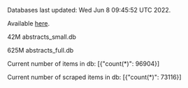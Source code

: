 Databases last updated: Wed Jun  8 09:45:52 UTC 2022. 

Available [here](https://github.com/cbeauhilton/ash-db/releases).


42M	abstracts_small.db

625M	abstracts_full.db

Current number of items in db:
[{"count(*)": 96904}]

Current number of scraped items in db:
[{"count(*)": 73116}]
